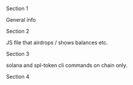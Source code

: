 Section 1

General info

Section 2

JS file that airdrops / shows balances etc.

Section 3

solana and spl-token cli commands on chain only.

Section 4


